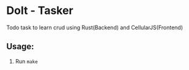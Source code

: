 # DoIt - Tasker

Todo task to learn crud using Rust(Backend) and CellularJS(Frontend)

## Usage:

1. Run `make`